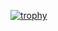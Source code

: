 
[![trophy](https://github-profile-trophy.vercel.app/?username=d-s-e&no-bg=true&no-frame=true&theme=onedark&title=MultiLanguage,LongTimeUser,PullRequest,Repositories,Commits,Issues)](https://github.com/ryo-ma/github-profile-trophy)

<!--
**d-s-e/d-s-e** is a ✨ _special_ ✨ repository because its `README.md` (this file) appears on your GitHub profile.

Here are some ideas to get you started:

- 🔭 I’m currently working on ...
- 🌱 I’m currently learning ...
- 👯 I’m looking to collaborate on ...
- 🤔 I’m looking for help with ...
- 💬 Ask me about ...
- 📫 How to reach me: ...
- 😄 Pronouns: ...
- ⚡ Fun fact: ...
-->

